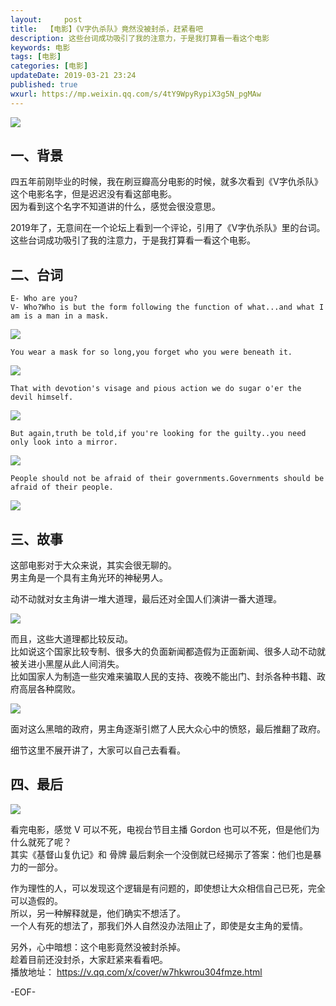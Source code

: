 ```yaml
---   
layout:     post  
title:  【电影】《V字仇杀队》竟然没被封杀，赶紧看吧  
description: 这些台词成功吸引了我的注意力，于是我打算看一看这个电影  
keywords: 电影  
tags: [电影]    
categories: [电影]  
updateDate: 2019-03-21 23:24   
published: true 
wxurl: https://mp.weixin.qq.com/s/4tY9WpyRypiX3g5N_pgMAw  
---  
```



![](https://res2019.tiankonguse.com/images/2019/03/move-v-001.png)  


## 一、背景  


四五年前刚毕业的时候，我在刷豆瓣高分电影的时候，就多次看到《V字仇杀队》这个电影名字，但是迟迟没有看这部电影。  
因为看到这个名字不知道讲的什么，感觉会很没意思。  


2019年了，无意间在一个论坛上看到一个评论，引用了《V字仇杀队》里的台词。  
这些台词成功吸引了我的注意力，于是我打算看一看这个电影。  


## 二、台词

```
E- Who are you?  
V- Who?Who is but the form following the function of what...and what I am is a man in a mask.  
```


![](https://res2019.tiankonguse.com/images/2019/03/move-v-002.png)  



```
You wear a mask for so long,you forget who you were beneath it.  
```


![](https://res2019.tiankonguse.com/images/2019/03/move-v-003.png)  



```
That with devotion's visage and pious action we do sugar o'er the devil himself.  
```


![](https://res2019.tiankonguse.com/images/2019/03/move-v-004.png)  


```
But again,truth be told,if you're looking for the guilty..you need only look into a mirror.  
```


![](https://res2019.tiankonguse.com/images/2019/03/move-v-005.png)  


```
People should not be afraid of their governments.Governments should be afraid of their people.  
```


![](https://res2019.tiankonguse.com/images/2019/03/move-v-006.png)  


## 三、故事  


这部电影对于大众来说，其实会很无聊的。  
男主角是一个具有主角光环的神秘男人。  


动不动就对女主角讲一堆大道理，最后还对全国人们演讲一番大道理。  


![](https://res2019.tiankonguse.com/images/2019/03/move-v-007.png)  


而且，这些大道理都比较反动。  
比如说这个国家比较专制、很多大的负面新闻都造假为正面新闻、很多人动不动就被关进小黑屋从此人间消失。  
比如国家人为制造一些灾难来骗取人民的支持、夜晚不能出门、封杀各种书籍、政府高层各种腐败。  


![](https://res2019.tiankonguse.com/images/2019/03/move-v-008.png)  


面对这么黑暗的政府，男主角逐渐引燃了人民大众心中的愤怒，最后推翻了政府。  


细节这里不展开讲了，大家可以自己去看看。  


## 四、最后  


![](https://res2019.tiankonguse.com/images/2019/03/move-v-009.png)  


看完电影，感觉 V 可以不死，电视台节目主播 Gordon 也可以不死，但是他们为什么就死了呢？  
其实《基督山复仇记》和 骨牌 最后剩余一个没倒就已经揭示了答案：他们也是暴力的一部分。  


作为理性的人，可以发现这个逻辑是有问题的，即使想让大众相信自己已死，完全可以造假的。  
所以，另一种解释就是，他们确实不想活了。  
一个人有死的想法了，那我们外人自然没办法阻止了，即使是女主角的爱情。  


另外，心中暗想：这个电影竟然没被封杀掉。  
趁着目前还没封杀，大家赶紧来看看吧。  
播放地址： https://v.qq.com/x/cover/w7hkwrou304fmze.html  




-EOF-  


  
